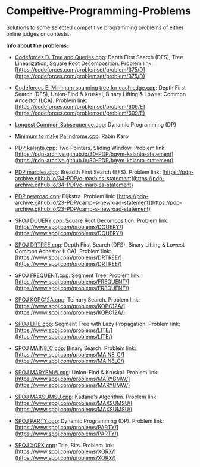 # Compeitive-Programming-Problems
Solutions to some selected competitive programming problems of either online judges or contests.

**Info about the problems:**

- [Codeforces D. Tree and Queries.cpp](Codeforces%20D.%20Tree%20and%20Queries.cpp): Depth First Search (DFS), Tree Linearization, Square Root Decomposition. Problem link: [https://codeforces.com/problemset/problem/375/D](https://codeforces.com/problemset/problem/375/D)

- [Codeforces E. Minimum spanning tree for each edge.cpp](Codeforces%20E.%20Minimum%20spanning%20tree%20for%20each%20edge.cpp): Depth First Search (DFS), Union-Find & Kruskal, Binary Lifting & Lowest Common Ancestor (LCA). Problem link: [https://codeforces.com/problemset/problem/609/E](https://codeforces.com/problemset/problem/609/E)

- [Longest Common Subsequence.cpp](Longest%20Common%20Subsequence.cpp): Dynamic Programming (DP)

- [Minimum to make Palindrome.cpp](Minimum%20to%20make%20Palindrome.cpp): Rabin Karp

- [PDP kalanta.cpp](PDP%20kalanta.cpp): Two Pointers, Sliding Window. Problem link: [https://pdp-archive.github.io/30-PDP/bgym-kalanta-statement](https://pdp-archive.github.io/30-PDP/bgym-kalanta-statement)

- [PDP marbles.cpp](PDP%20marbles.cpp): Breadth First Search (BFS). Problem link: [https://pdp-archive.github.io/34-PDP/c-marbles-statement](https://pdp-archive.github.io/34-PDP/c-marbles-statement)

- [PDP newroad.cpp](PDP%20newroad.cpp): Dijkstra. Problem link: [https://pdp-archive.github.io/23-PDP/camp-s-newroad-statement](https://pdp-archive.github.io/23-PDP/camp-s-newroad-statement)

- [SPOJ DQUERY.cpp](SPOJ%20DQUERY.cpp): Square Root Decomposition. Problem link: [https://www.spoj.com/problems/DQUERY/](https://www.spoj.com/problems/DQUERY/)

- [SPOJ DRTREE.cpp](SPOJ%20DRTREE.cpp): Depth First Search (DFS), Binary Lifting & Lowest Common Acnestor (LCA). Problem link: [https://www.spoj.com/problems/DRTREE/](https://www.spoj.com/problems/DRTREE/)

- [SPOJ FREQUENT.cpp](SPOJ%20FREQUENT.cpp): Segment Tree. Problem link: [https://www.spoj.com/problems/FREQUENT/](https://www.spoj.com/problems/FREQUENT/)

- [SPOJ KOPC12A.cpp](SPOJ%20KOPC12A.cpp): Ternary Search. Problem link: [https://www.spoj.com/problems/KOPC12A/](https://www.spoj.com/problems/KOPC12A/)

- [SPOJ LITE.cpp](SPOJ%20LITE.cpp): Segment Tree with Lazy Propagation. Problem link: [https://www.spoj.com/problems/LITE/](https://www.spoj.com/problems/LITE/)

- [SPOJ MAIN8_C.cpp](SPOJ%20MAIN8_C.cpp): Binary Search. Problem link: [https://www.spoj.com/problems/MAIN8_C/](https://www.spoj.com/problems/MAIN8_C/)

- [SPOJ MARYBMW.cpp](SPOJ%20MARYBMW.cpp): Union-Find & Kruskal. Problem link: [https://www.spoj.com/problems/MARYBMW/](https://www.spoj.com/problems/MARYBMW/)

- [SPOJ MAXSUMSU.cpp](SPOJ%20MAXSUMSU.cpp): Kadane's Algorithm. Problem link: [https://www.spoj.com/problems/MAXSUMSU/](https://www.spoj.com/problems/MAXSUMSU/)

- [SPOJ PARTY.cpp](SPOJ%20PARTY.cpp): Dynamic Programming (DP). Problem link: [https://www.spoj.com/problems/PARTY/](https://www.spoj.com/problems/PARTY/)

- [SPOJ XORX.cpp](SPOJ%20XORX.cpp): Trie, Bits. Problem link: [https://www.spoj.com/problems/XORX/](https://www.spoj.com/problems/XORX/)
